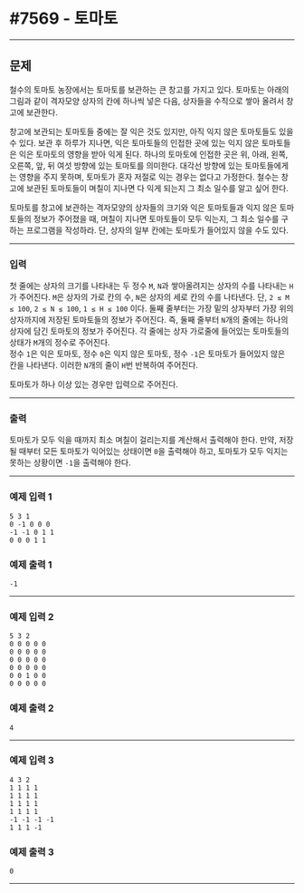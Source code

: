 # #7569 - 토마토

---

## 문제
철수의 토마토 농장에서는 토마토를 보관하는 큰 창고를 가지고 있다. 토마토는 아래의 그림과 같이 격자모양 상자의 칸에 하나씩 넣은 다음, 상자들을 수직으로 쌓아 올려서 창고에 보관한다.

창고에 보관되는 토마토들 중에는 잘 익은 것도 있지만, 아직 익지 않은 토마토들도 있을 수 있다. 보관 후 하루가 지나면, 익은 토마토들의 인접한 곳에 있는 익지 않은 토마토들은 익은 토마토의 영향을 받아 익게 된다. 하나의 토마토에 인접한 곳은 위, 아래, 왼쪽, 오른쪽, 앞, 뒤 여섯 방향에 있는 토마토를 의미한다. 대각선 방향에 있는 토마토들에게는 영향을 주지 못하며, 토마토가 혼자 저절로 익는 경우는 없다고 가정한다. 철수는 창고에 보관된 토마토들이 며칠이 지나면 다 익게 되는지 그 최소 일수를 알고 싶어 한다.

토마토를 창고에 보관하는 격자모양의 상자들의 크기와 익은 토마토들과 익지 않은 토마토들의 정보가 주어졌을 때, 며칠이 지나면 토마토들이 모두 익는지, 그 최소 일수를 구하는 프로그램을 작성하라. 단, 상자의 일부 칸에는 토마토가 들어있지 않을 수도 있다.

---

### 입력
첫 줄에는 상자의 크기를 나타내는 두 정수 `M`, `N`과 쌓아올려지는 상자의 수를 나타내는 `H`가 주어진다. `M`은 상자의 가로 칸의 수, `N`은 상자의 세로 칸의 수를 나타낸다. 단, `2 ≤ M ≤ 100`, `2 ≤ N ≤ 100`, `1 ≤ H ≤ 100` 이다. 둘째 줄부터는 가장 밑의 상자부터 가장 위의 상자까지에 저장된 토마토들의 정보가 주어진다. 즉, 둘째 줄부터 `N`개의 줄에는 하나의 상자에 담긴 토마토의 정보가 주어진다. 각 줄에는 상자 가로줄에 들어있는 토마토들의 상태가 `M`개의 정수로 주어진다.  
정수 `1`은 익은 토마토, 정수 `0`은 익지 않은 토마토, 정수 `-1`은 토마토가 들어있지 않은 칸을 나타낸다. 이러한 `N`개의 줄이 `H`번 반복하여 주어진다.

토마토가 하나 이상 있는 경우만 입력으로 주어진다.

---

### 출력
토마토가 모두 익을 때까지 최소 며칠이 걸리는지를 계산해서 출력해야 한다. 만약, 저장될 때부터 모든 토마토가 익어있는 상태이면 `0`을 출력해야 하고, 토마토가 모두 익지는 못하는 상황이면 `-1`을 출력해야 한다.

---

### 예제 입력 1
```text
5 3 1
0 -1 0 0 0
-1 -1 0 1 1
0 0 0 1 1
```

### 예제 출력 1
```text
-1
```

---

### 예제 입력 2
```text
5 3 2
0 0 0 0 0
0 0 0 0 0
0 0 0 0 0
0 0 0 0 0
0 0 1 0 0
0 0 0 0 0
```

### 예제 출력 2
```text
4
```

---

### 예제 입력 3
```text
4 3 2
1 1 1 1
1 1 1 1
1 1 1 1
1 1 1 1
-1 -1 -1 -1
1 1 1 -1
```

### 예제 출력 3
```text
0
```

---